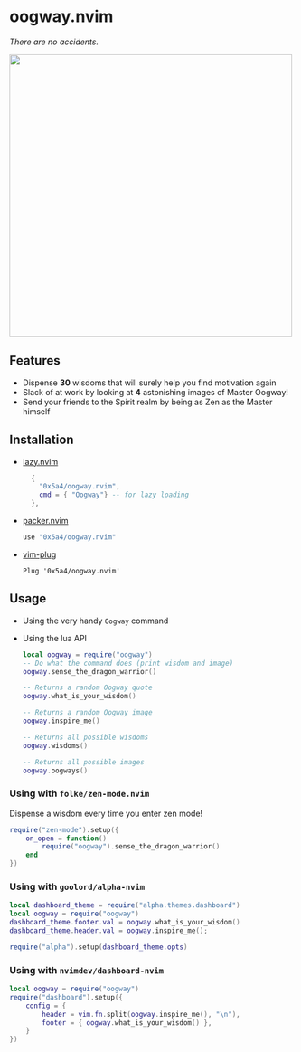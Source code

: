 # oogway.nvim

_There are no accidents._

<div id="header" align="left">
  <img src="https://media.giphy.com/media/5Ivz8uxHriaAw/giphy.gif" width="500"/>
</div>

## Features

- Dispense **30** wisdoms that will surely help you find motivation again
- Slack of at work by looking at **4** astonishing images of Master Oogway!
- Send your friends to the Spirit realm by being as Zen as the Master himself

## Installation

- [lazy.nvim](https://github.com/folke/lazy.nvim)

  ```lua
    {
      "0x5a4/oogway.nvim",
      cmd = { "Oogway"} -- for lazy loading
    },
  ```

- [packer.nvim](https://github.com/wbthomason/packer.nvim)

  ```lua
  use "0x5a4/oogway.nvim"
  ```

- [vim-plug](https://github.com/junegunn/vim-plug)

  ```vim
  Plug '0x5a4/oogway.nvim'
  ```

## Usage

- Using the very handy `Oogway` command
- Using the lua API

  ```lua
  local oogway = require("oogway")
  -- Do what the command does (print wisdom and image)
  oogway.sense_the_dragon_warrior()

  -- Returns a random Oogway quote
  oogway.what_is_your_wisdom()

  -- Returns a random Oogway image
  oogway.inspire_me()

  -- Returns all possible wisdoms
  oogway.wisdoms()

  -- Returns all possible images
  oogway.oogways()
  ```

### Using with `folke/zen-mode.nvim`

Dispense a wisdom every time you enter zen mode!

```lua
require("zen-mode").setup({
    on_open = function()
        require("oogway").sense_the_dragon_warrior()
    end
})

```

### Using with `goolord/alpha-nvim`

```lua
local dashboard_theme = require("alpha.themes.dashboard")
local oogway = require("oogway")
dashboard_theme.footer.val = oogway.what_is_your_wisdom()
dashboard_theme.header.val = oogway.inspire_me();

require("alpha").setup(dashboard_theme.opts)
```

### Using with `nvimdev/dashboard-nvim`

```lua
local oogway = require("oogway")
require("dashboard").setup({
    config = {
        header = vim.fn.split(oogway.inspire_me(), "\n"),
        footer = { oogway.what_is_your_wisdom() },
    }
})
```
